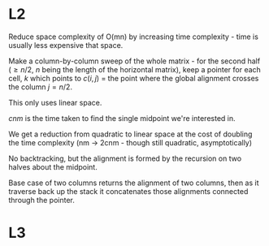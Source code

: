 # L2

Reduce space complexity of O(mn) by increasing time complexity - time is usually less expensive that space.

Make a column-by-column sweep of the whole matrix - for the second half ($\geq n/2$, $n$ being the length of the horizontal matrix), keep a pointer for each cell, $k$ which points to $c(i,j)$ = the point where the global alignment crosses the column $j = n/2$.

This only uses linear space.

$cnm$ is the time taken to find the single midpoint we're interested in.

We get a reduction from quadratic to linear space at the cost of doubling the time complexity (nm -> 2cnm - though still quadratic, asymptotically)

No backtracking, but the alignment is formed by the recursion on two halves about the midpoint.

Base case of two columns returns the alignment of two columns, then as it traverse back up the stack it concatenates those alignments connected through the pointer.


# L3

